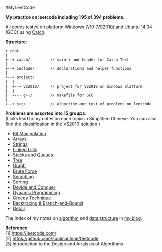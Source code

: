 #MyLeetCode

**My practice on leetcode including 195 of 394 problems.**

All codes tested on platform Windows 7/10 (VS2010) and Ubuntu 14.04 (GCC) using [Catch](https://github.com/philsquared/Catch).

**Structure**:
```
+ root
|
+--+ catch/			// main() and header for Catch Test
|
+--+ include/		// declarations and helper functions
|
+--+ project/
|  |
|  +--+ VS2010/		// project for VS2010 on Windows platform
|  | 
|  +--+ g++/		// makefile for GCC
|
/--+ src/			// algorithm and test of problems on leetcode
```

**Problems are assorted into 15 groups**:<br>
(Links lead to my notes on each topic in Simplified Chinese. You can also find the classification in the VS2010 solution.)<br>
+ [Bit Manipulation](http://conglang.github.io/2014/12/24/bit-manipulation/)
+ [Arrays](http://conglang.github.io/2015/01/05/arrays/)
+ [Strings](http://conglang.github.io/2015/01/05/strings/)
+ [Linked Lists](http://conglang.github.io/2015/01/06/linked-lists/)
+ [Stacks and Queues](http://conglang.github.io/2015/01/07/stacks-and-queues/)
+ [Tree](http://conglang.github.io/2015/01/10/tree/)
+ [Graph](http://conglang.github.io/2015/01/11/graph/)
+ [Brute Force](http://conglang.github.io/2014/12/22/brute-force/)
+ [Searching](http://conglang.github.io/2014/12/25/searching/)
+ [Sorting](http://conglang.github.io/2014/12/25/sorting/)
+ [Devide and Conquer](http://conglang.github.io/2015/01/16/devide-and-conquer/)
+ [Dynamic Programming](http://conglang.github.io/2015/01/27/dynamic-programming/)
+ [Greedy Technique](http://conglang.github.io/2015/01/28/greedy-technique/)
+ [Backtracing & Branch-and-Bound](http://conglang.github.io/2015/02/02/limitations-of-algorithm-power/)
+ [Detail](http://conglang.github.io/2015/01/12/detail/)

The index of my notes on [algorithm](http://conglang.github.io/2014/12/25/algorithms/) and [data structure](http://conglang.github.io/2014/12/25/data-structures/) in [my blog](http://conglang.github.io/).

**Reference**:<br>
[1] https://leetcode.com/<br>
[2] https://github.com/soulmachine/leetcode<br>
[3] Introduction to the Design and Analysis of Algorithms
